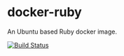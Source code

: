 # docker-ruby
An Ubuntu based Ruby docker image.

[![Build Status](https://travis-ci.org/dcrbsltd/docker-rubyonrails.svg)](https://travis-ci.org/dcrbsltd/docker-ruby)


